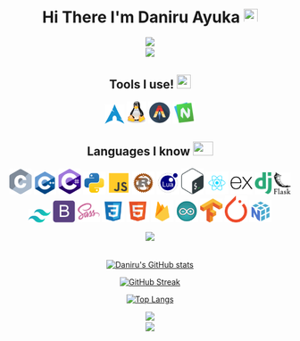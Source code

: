 <link rel="stylesheet" href="https://cdn.jsdelivr.net/gh/devicons/devicon@latest/devicon.min.css">

<div align="center">

# Hi There I'm Daniru Ayuka <img src="https://cultofthepartyparrot.com/parrots/hd/githubparrot.gif" width="25" height="25"/> 

<img src="https://octodex.github.com/images/daftpunktocat-thomas.gif" width="300"/>
<br/>
<img src="https://user-images.githubusercontent.com/74038190/212284158-e840e285-664b-44d7-b79b-e264b5e54825.gif" width="400">

## Tools I use! <img src="https://cultofthepartyparrot.com/parrots/hd/dealwithitnowparrot.gif" width="25" height="25"/>
<img src="./icons/archlinux.svg" style="width:35px" ></img>
<img src="./icons/linux.svg" style="width:35px" ></img>
<img src="./icons/alacritty.svg" style="width:40px" ></img>
<img src="./icons/neovim.svg" style="width:40px" ></img>

## Languages I know <img src="https://cultofthepartyparrot.com/parrots/fixparrot.gif" width="36" height="25"/>
<img src="./icons/c.svg" style="width:40px" ></img>
<img src="./icons/cpp.svg" style="width:40px" ></img>
<img src="./icons/csharp.svg" style="width:40px" ></img>
<img src="./icons/python.svg" style="width:40px" ></img>
<img src="./icons/js.svg" style="width:40px" ></img>
<img src="./icons/rust.svg" style="width:40px" ></img>
<img src="./icons/lua.svg" style="width:40px" ></img>
<img src="./icons/bash.svg" style="width:40px" ></img>
<img src="./icons/react.svg" style="width:40px" ></img>
<img src="./icons/express.svg" style="width:40px" ></img>
<img src="./icons/django.svg" style="width:30px" ></img>
<img src="./icons/flask.svg" style="width:30px" ></img>
<img src="./icons/tailwind.svg" style="width:40px" ></img>
<img src="./icons/bootstrap.svg" style="width:40px" ></img>
<img src="./icons/sass.svg" style="width:40px" ></img>
<img src="./icons/css.svg" style="width:40px" ></img>
<img src="./icons/html.svg" style="width:40px" ></img>
<img src="./icons/firebase.svg" style="width:40px" ></img>
<img src="./icons/arduino.svg" style="width:40px" ></img>
<img src="./icons/tensorflow.svg" style="width:40px" ></img>
<img src="./icons/pytorch.svg" style="width:40px" ></img>
<img src="./icons/numpy.svg" style="width:40px" ></img>

<img src="https://user-images.githubusercontent.com/74038190/216649417-9acc58df-9186-4132-ad43-819a57babb67.gif" width="160" />
<br/>
<br/>


[![Daniru's GitHub stats](https://github-readme-stats.vercel.app/api?username=Daniru2007&show_icons=true&theme=nord&hide_border=true&border_radius=16)](https://github.com/anuraghazra/github-readme-stats)
</br>

[![GitHub Streak](https://streak-stats.demolab.com?user=Daniru2007&theme=nord&hide_border=true&border_radius=16)](https://git.io/streak-stats)
</br>

[![Top Langs](https://github-readme-stats.vercel.app/api/top-langs/?username=Daniru2007&theme=nord&langs_count=10&layout=compact&hide_border=true&border_radius=16)](https://github.com/anuraghazra/github-readme-stats)
</br>

<div align="center">
<img src="https://user-images.githubusercontent.com/74038190/218265814-3084a4ba-809c-4135-afc0-8685d0f634b3.gif" width="300">
<br/>
<img src="https://user-images.githubusercontent.com/74038190/212747107-5b654ba5-31c6-4366-b42b-51b822e9bc52.gif" width="400">
<div>

</div>
